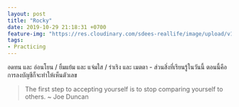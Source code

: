 ```yaml
---
layout: post
title: "Rocky"
date: 2019-10-29 21:18:31 +0700
feature-img: "https://res.cloudinary.com/sdees-reallife/image/upload/v1555658919/sample_feature_img.png"
tags:
- Practicing
---
```

อดทน และ อ่อนโยน / ยิ้มแย้ม และ แจ่มใส / ร่าเริง และ เมตตา - ส่วนสิ่งที่เรียนรู้ในวันนี้ ตอนนี้คือ การลงบัญชีก็จะทำให้เห็นตัวเลข

<i class="fa fa-child" style="color:plum"></i>

> The first step to accepting yourself is to stop comparing yourself to others. ~ Joe Duncan
